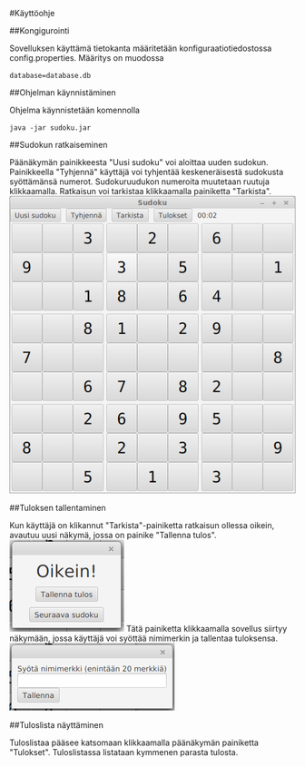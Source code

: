 #Käyttöohje

##Kongigurointi

Sovelluksen käyttämä tietokanta määritetään konfiguraatiotiedostossa config.properties. Määritys on muodossa
```
database=database.db
```

##Ohjelman käynnistäminen

Ohjelma käynnistetään komennolla
```
java -jar sudoku.jar
```

##Sudokun ratkaiseminen

Päänäkymän painikkeesta "Uusi sudoku" voi aloittaa uuden sudokun. 
Painikkeella "Tyhjennä" käyttäjä voi tyhjentää keskeneräisestä sudokusta syöttämänsä numerot.
Sudokuruudukon numeroita muutetaan ruutuja klikkaamalla. 
Ratkaisun voi tarkistaa klikkaamalla painiketta "Tarkista".
![kaytto-ohje](https://github.com/essitepp/ot-harjoitustyo/blob/master/dokumentaatio/kuvat/kayttoohje_1.png)

##Tuloksen tallentaminen

Kun käyttäjä on klikannut "Tarkista"-painiketta ratkaisun ollessa oikein, avautuu uusi näkymä, jossa on painike "Tallenna tulos". 
![kaytto-ohje](https://github.com/essitepp/ot-harjoitustyo/blob/master/dokumentaatio/kuvat/kayttoohje_2.png)
Tätä painiketta klikkaamalla sovellus siirtyy näkymään, jossa käyttäjä voi syöttää nimimerkin ja tallentaa tuloksensa.
![kaytto-ohje](https://github.com/essitepp/ot-harjoitustyo/blob/master/dokumentaatio/kuvat/kayttoohje_3.png)

##Tuloslista näyttäminen

Tuloslistaa pääsee katsomaan klikkaamalla päänäkymän painiketta "Tulokset". Tuloslistassa listataan kymmenen parasta tulosta.



